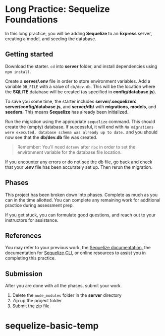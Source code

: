 # Long Practice: Sequelize Foundations

In this long practice, you will be adding **Sequelize** to an **Express**
server, creating a model, and seeding the database.

## Getting started

Download the starter. `cd` into __server__ folder, and install dependencies
using `npm install`.

Create a __server/.env__ file in order to store environment variables. Add a
variable `DB_FILE` with a value of `db/dev.db`. This will be the location where
the **SQLITE** database will be created (as specified in
__config/database.js__).

To save you some time, the starter includes __server/.sequelizerc__,
__server/config/database.js__, and __server/db/__ with __migrations__,
__models__, and __seeders__. This means **Sequelize** has already been
initialized.

Run the migration using the appropriate `sequelize` command. This should create
the (empty) database. If successful, it will end with
`No migrations were executed, database schema was already up to date.` and you
should now see that the __db/dev.db__ file was created.

> Remember: You'll need `dotenv` after `npx` in order to set the
> environment variable for the database file location.

If you encounter any errors or do not see the db file, go back and check that
your __.env__ file has been accurately set up. Then rerun the migration.

## Phases

This project has been broken down into phases. Complete as much as you can in
the time allotted. You can complete any remaining work for additional practice
during assessment prep.

If you get stuck, you can formulate good questions, and reach out to your
instructors for assistance.

## References

You may refer to your previous work, the [Sequelize documentation][docs], the
documentation for [Sequelize CLI][cli-docs], or online resources to assist you
in completing this practice.

## Submission

After you are done with all the phases, submit your work.

1. Delete the `node_modules` folder in the __server__ directory
2. Zip up the project folder
3. Submit the zip file

[localhost]: http://localhost:8000/
[docs]: https://sequelize.org/master/manual/getting-started.html#new-databases-versus-existing-databases
[cli-docs]: https://github.com/sequelize/cli/blob/main/README.md
# sequelize-basic-temp
